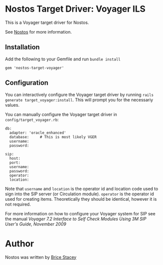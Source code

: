 # Nostos Target Driver: Voyager ILS

This is a Voyager target driver for Nostos.

See [Nostos](https://github.com/bricestacey/nostos) for more information.

## Installation

Add the following to your Gemfile and run `bundle install`

    gem 'nostos-target-voyager'

## Configuration

You can interactively configure the Voyager target driver by running `rails generate target_voyager:install`. This will prompt you for the necessariy values.

You can manually configure the Voyager target driver in `config/target_voyager.rb`:

    db:
      adapter: 'oracle_enhanced'
      database:     # This is most likely VGER
      username:
      password:

    sip:
      host:
      port:
      username:
      password:
      operator:
      location:

Note that `username` and `location` is the operator id and location code used to sign into the SIP server (or Circulation module). `operator` is the operator id used for creating items. Theoretically they should be identical, however it is not required.

For more information on how to configure your Voyager system for SIP see the manual _Voyager 7.2 Interface to Self Check Modules Using 3M SIP User's Guide, November 2009_

# Author

Nostos was written by [Brice Stacey](https://github.com/bricestacey)
